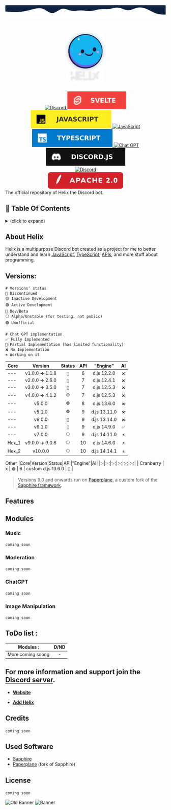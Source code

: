 <img src="./src/db/assets/branding/wave-top4.svg" alt="just some waves">

<h1 align="center">
    <img src="src/db/assets/branding/helix-gh-logo2.png" alt="Helix" width="120px" />
    <br />
    <!--<b>Helix</b>-->
</h1>

<div align="center">
    <a href="https://discord.gg/GampaCt/">
        <img src="https://img.shields.io/badge/Discord-%235865F2.svg?style=for-the-badge&logo=discord&logoColor=white" alt="Discord" />
    </a>
    <a href="https://svelte.dev/">
    	<img src="src/db/assets/branding/badges/svelte.svg" alt="Svelte" />
    </a>
    <a href="https://js.org/">
        <img src="src/db/assets/branding/badges/JS.svg" alt="JavaScript" />
    </a>
    <a href="https://nodejs.org/">
        <img src="https://img.shields.io/badge/node.js-6DA55F?style=for-the-badge&logo=node.js&logoColor=white" alt="JavaScript" />
    </a>
    <a href="https://www.typescriptlang.org/">
        <img src="src/db/assets/branding/badges/TS.svg" alt="TypeScript" />
    </a>
    <a href="https://chat.openai.com/">
    	<img src="https://img.shields.io/badge/chatGPT-74aa9c?style=for-the-badge&logo=openai&logoColor=white" alt="Chat GPT" />
    </a>
    <a href="https://discord.js.org/">
        <img src="src/db/assets/branding/badges/djs.svg" alt="Discord.JS" />
    </a>
    <br>
    <a href="https://discord.gg/GapmaCt">
    	<img src="https://dcbadge.vercel.app/api/server/GapmaCt" alt="Discord" />
    </a>
    <br>
    <a href="/LICENSE.md">
        <img src="src/db/assets/branding/badges/Apache.svg" alt="License" />
    </a>
</div>
<!--
<div align="center">

[![a](https://skillicons.dev/icons?i=nodejs,mongo,typescript,discord,js&theme=dark)](https://skillicons.dev)

</div>
-->
The official repository of Helix the Discord bot.

## 📝 Table Of Contents
<details>
  <summary>(click to expand)</summary>

  <div>
    <ul>
    	<p float="left">
	    	<li>📖 <a href="#about-helix">About Helix</a></li>
	    	<li>🔖 <a href="#versions">Versions</a></li>
	    	<li>✨ <a href="#features">Features</a>
	    		<ul>
	    			<li>
	    				<details>
	    					<summary><a href="#modules">Modules (click to expand)</a></summary> 
	    					<ul>
	    						<p float="left">
	    							<li>🎵 <a href="#music">Music</a></li>
	    							<li>⚒️ <a href="#moderation">Moderation</a></li>
	    							<li>🦾 <a href="#chatgpt">AI</a></li>
	    							<li>🖼️ <a href="#image-manipulation">Image Manipulation</a></li>
	    						</p>
	    					</ul>
	    				</details>
	    			</li>
	    			<li><a href="#commands">Commands</a></li>
	    		</ul>
	    	</li>
	    	<li>📝 <a href="#todo-list">ToDo List</a></li>
	    	<li>🫶 <a href="#todo-list">Credits</a></li>
            <li>⚙️ <a href="#used-software">Used Software</a></li>
	    	<li>🪪 <a href="#todo-list">License</a></li>
    	</p>
    </ul>
    <p>
    </p>
  </div>
</details>

## About Helix

<p>Helix is a multipurpose Discord bot created as a project for me to better understand and learn <u>JavaScript</u>, <u>TypeScript</u>, <u>APIs</u>, and more stuff about programming.</p>

## Versions:

```Legend:
# Versions' status
🔴 Discontinued
🟡 Inactive Development
🟢 Active Development
🔵 Dev/Beta
⚪ Alpha/Unstable (for testing, not public)
🟣 Unofficial

# Chat GPT implementation
✅ Fully Implemented
🤖 Partial Implementation (has limited functionality)
❌ No Implementation
⚗️ Working on it
```

|Core|Version|Status|API|"Engine"|AI|
| :--- | :---: | :---: | :---: | :---: | :---: |
| --- | v1.0.0 **→** 1.1.8 | `🔴` | 6 | d.js 12.2.0 | `❌` |
| --- | v2.0.0 **→** 2.6.0 | `🔴` | 7 | d.js 12.4.1 | `❌` |
| --- | v3.0.0 **→** 3.5.0 | `🔴` | 7 | d.js 12.5.3 | `❌` |
| --- | v4.0.0 **→** 4.1.2 | `🟡` | 7 | d.js 12.5.3 | `❌` |
| --- | v5.0.0 | `🟢` | 8 | d.js 13.6.0 | `❌` |
| --- | v5.1.0 | `🟢` | 9 | d.js 13.11.0 | `❌` |
| --- | v6.0.0 | `🔵` | 9 | d.js 13.14.0 | `❌` |
| --- | v6.1.0 | `🔵` | 9 | d.js 14.9.0 | `✅` |
| --- | v7.0.0 | `⚪` | 9 | d.js 14.11.0 | `⚗️` |
| Hex_1 | v9.0.0 **→** 9.0.6 | `⚪` | 10 | d.js 14.6.0 | `⚗️` |
| Hex_2 | v10.0.0 | `⚪` | 10 | d.js 14.14.1 |  `⚗️` |

Other
|Core|Version|Status|API|"Engine"|AI|
|:-|:-:|:-:|:-:|:-:|:-:|
| Cranberry | x | `🟣` | 6 | custom d.js 13.6.0 | `🤖` |

> Versions 9.0 and onwards run on [Paperplane](https://github.com/Helix-Labs/framework), a custom fork of the [Sapphire framework](https://github.com/sapphiredev/framework).



## Features

## Modules

### Music
```coming soon```

### Moderation
```coming soon```

### ChatGPT
```coming soon```

### Image Manipulation
```coming soon```

## ToDo list : 
|Modules :| D/ND|
| ------------- |:-------------:| 
|More coming soong|-|

## For more information and support join the [Discord server](https://discord.gg/GapmaCt).

- **[Website](https://helix.angellabs.xyz/)**

- **[Add Helix](https://discord.com/oauth2/authorize?client_id=723697439638290482&scope=bot&permissions=481684598)**

## Credits
```coming soon```

## Used Software
- [Sapphire](https://github.com/sapphiredev/framework)
- [Paperplane](https://github.com/Helix-Labs/framework) (fork of Sapphire)

## License
```coming soon```

<img src="https://media.discordapp.net/attachments/771476325356797963/788160344522620958/helixbanner.png" alt="Old Banner" />
<img src="src/db/assets/branding/helix-banner-2023.png" alt="Banner" />